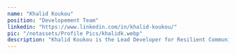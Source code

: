 ```yaml
---
name: "Khalid Koukou"
position: "Developement Team"
linkedin: "https://www.linkedin.com/in/khalid-koukou/"
pic: "/notassets/Profile Pics/khalidk.webp"
description: "Khalid Koukou is the Lead Developer for Resilient Communities, based in Casablanca, Morocco. As a skilled software developer for mobile and web platforms, Khalid is committed not only to his technical work but also to driving innovation in community development and creating impactful technology solutions."
---
```

